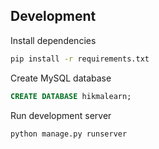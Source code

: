 ## Development

Install dependencies
```sh
pip install -r requirements.txt
```

Create MySQL database

```sql
CREATE DATABASE hikmalearn;
```

Run development server

```sh
python manage.py runserver
```
